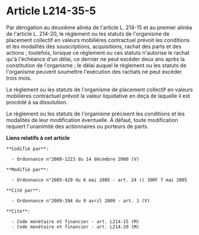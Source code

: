 # Article L214-35-5

Par dérogation au deuxième alinéa de l'article L. 214-15 et au premier alinéa de l'article L. 214-20, le règlement ou les
statuts de l'organisme de placement collectif en valeurs mobilières contractuel prévoit les conditions et les modalités des
souscriptions, acquisitions, rachat des parts et des actions ; toutefois, lorsque ce règlement ou ces statuts n'autorise le
rachat qu'à l'échéance d'un délai, ce dernier ne peut excéder deux ans après la constitution de l'organisme ; le délai auquel
le règlement ou les statuts de l'organisme peuvent soumettre l'exécution des rachats ne peut excéder trois mois.

Le règlement ou les statuts de l'organisme de placement collectif en valeurs mobilières contractuel prévoit la valeur
liquidative en deçà de laquelle il est procédé à sa dissolution.

Le règlement ou les statuts de l'organisme précisent les conditions et les modalités de leur modification éventuelle. A
défaut, toute modification requiert l'unanimité des actionnaires ou porteurs de parts.

**Liens relatifs à cet article**

	**Codifié par**:

	  - Ordonnance n°2000-1223 du 14 décembre 2000 (V)

	**Modifié par**:

	  - Ordonnance n°2005-429 du 6 mai 2005 - art. 24 () JORF 7 mai 2005

	**Cité par**:

	  - Ordonnance n°2009-394 du 9 avril 2009 - art. 1 (V)

	**Cite**:

	  - Code monétaire et financier - art. L214-15 (M)
	  - Code monétaire et financier - art. L214-20 (M)
